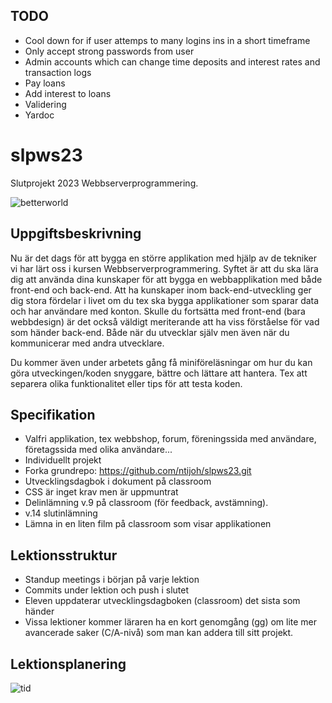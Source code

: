 ## TODO
- Cool down for if user attemps to many logins ins in a short timeframe
- Only accept strong passwords from user
- Admin accounts which can change time deposits and interest rates and transaction logs
- Pay loans
- Add interest to loans
- Validering
- Yardoc

# slpws23
Slutprojekt 2023 Webbserverprogrammering.

![betterworld](betterworld.jpg)

##  Uppgiftsbeskrivning

Nu är det dags för att bygga en större applikation med hjälp av de tekniker vi har lärt oss i kursen Webbserverprogrammering. Syftet är att du ska lära dig att använda dina kunskaper för att bygga en webbapplikation med både front-end och back-end. Att ha kunskaper inom back-end-utveckling ger dig stora fördelar i livet om du tex ska bygga applikationer som sparar data och har användare med konton. Skulle du fortsätta med front-end (bara webbdesign) är det också väldigt meriterande att ha viss förståelse för vad som händer back-end. Både när du utvecklar själv men även när du kommunicerar med andra utvecklare.

Du kommer även under arbetets gång få miniföreläsningar om hur du kan göra utveckingen/koden snyggare, bättre och lättare att hantera. Tex att separera olika funktionalitet eller tips för att testa koden. 

##  Specifikation
- Valfri applikation, tex webbshop, forum, föreningssida med användare, företagssida med olika användare...
- Individuellt projekt
- Forka grundrepo: https://github.com/ntijoh/slpws23.git
- Utvecklingsdagbok i dokument på classroom
- CSS är inget krav men är uppmuntrat
- Delinlämning v.9 på classroom (för feedback, avstämning). 
- v.14 slutinlämning
- Lämna in en liten film på classroom som visar applikationen

## Lektionsstruktur
- Standup meetings i början på varje lektion
- Commits under lektion och push i slutet
- Eleven uppdaterar utvecklingsdagboken (classroom) det sista som händer
- Vissa lektioner kommer läraren ha en kort genomgång (gg) om lite mer avancerade saker (C/A-nivå) som man kan addera till sitt projekt.

## Lektionsplanering

![tid](tid.png)



